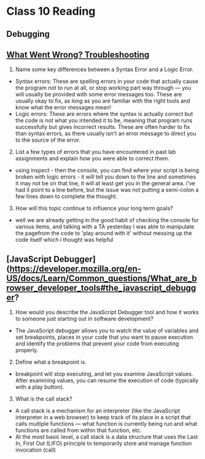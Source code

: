 # Class 10 Reading

## Debugging

## [What Went Wrong? Troubleshooting](https://developer.mozilla.org/en-US/docs/Learn/JavaScript/First_steps/What_went_wrong)

1. Name some key differences between a Syntax Error and a Logic Error.
- Syntax errors: These are spelling errors in your code that actually cause the program not to run at all, or stop working part way through — you will usually be provided with some error messages too. These are usually okay to fix, as long as you are familiar with the right tools and know what the error messages mean!
- Logic errors: These are errors where the syntax is actually correct but the code is not what you intended it to be, meaning that program runs successfully but gives incorrect results. These are often harder to fix than syntax errors, as there usually isn't an error message to direct you to the source of the error.

2. List a few types of errors that you have encountered in past lab assignments and explain how you were able to correct them.
- using inspect - then the console, you can find where your script is being broken with logic errors - it will tell you down to the line and sometimes it may not be on that line, it will at least get you in the general area. i've had it point to a line before, but the issue was not putting a semi-colon a few lines down to complete the thought.

3. How will this topic continue to influence your long term goals?
- well we are already getting in the good habit of checking the console for various items, and talking with a TA yesterday I was able to manipulate the pagefrom the code to 'play around with it' without messing up the code itself which i thought was helpful

## [JavaScript Debugger](https://developer.mozilla.org/en-US/docs/Learn/Common_questions/What_are_browser_developer_tools#the_javascript_debugger?

1. How would you describe the JavaScript Debugger tool and how it works to someone just starting out in software development?
- The JavaScript debugger allows you to watch the value of variables and set breakpoints, places in your code that you want to pause execution and identify the problems that prevent your code from executing properly.

2. Define what a breakpoint is.
- breakpoint will stop executing, and let you examine JavaScript values. After examining values, you can resume the execution of code (typically with a play button).

3. What is the call stack?
- A call stack is a mechanism for an interpreter (like the JavaScript interpreter in a web browser) to keep track of its place in a script that calls multiple functions — what function is currently being run and what functions are called from within that function, etc.
- At the most basic level, a call stack is a data structure that uses the Last In, First Out (LIFO) principle to temporarily store and manage function invocation (call)
